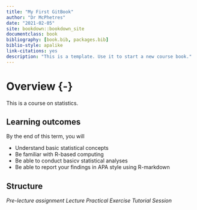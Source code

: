 ```yaml
--- 
title: "My First GitBook"
author: "Dr McPhetres"
date: "2021-02-05"
site: bookdown::bookdown_site
documentclass: book
bibliography: [book.bib, packages.bib]
biblio-style: apalike
link-citations: yes
description: "This is a template. Use it to start a new course book."
---
```






# Overview {-}

This is a course on statistics.

## Learning outcomes

By the end of this term, you will 
* Understand basic statistical concepts
* Be familiar with R-based computing
* Be able to conduct basicv statistical analyses
* Be able to report your findings in APA style using R-markdown

## Structure

*Pre-lecture assignment*
*Lecture*
*Practical Exercise*
*Tutorial Session*



